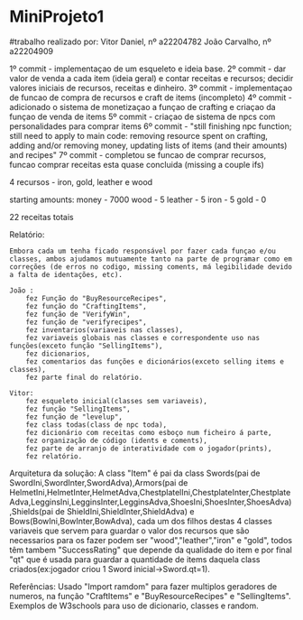 # MiniProjeto1

#trabalho realizado por: 
    Vitor Daniel, nº a22204782 
    João Carvalho, nº a22204909

1º commit - implementaçao de um esqueleto e ideia base.
2º commit - dar valor de venda a cada item (ideia geral) e contar receitas e recursos; decidir valores iniciais de recursos, receitas e dinheiro.
3º commit - implementaçao de funcao de compra de recursos e craft de items (incompleto)
4º commit - adicionado o sistema de monetizaçao a funçao de crafting e criaçao da funçao de venda de items
5º commit - criaçao de sistema de npcs com personalidades para comprar items
6º commit - "still finishing npc function; still need to apply to main code: removing resource spent on crafting, 
            adding and/or removing money, updating lists of items (and their amounts) and recipes"
7º commit - completou se funcao de comprar recursos, funcao comprar receitas esta quase concluida (missing a couple ifs)

4 recursos - iron, gold, leather e wood

starting amounts:
    money - 7000
    wood - 5
    leather - 5
    iron - 5
    gold - 0

22 receitas totais

Relatório:
    
    Embora cada um tenha ficado responsável por fazer cada funçao e/ou classes, ambos ajudamos mutuamente tanto na parte de programar como em correções (de erros no codigo, missing coments, má legibilidade devido a falta de identações, etc).

    João :
        fez Função do "BuyResourceRecipes",
        fez função do "CraftingItems",
        fez função de "VerifyWin",
        fez função de "verifyrecipes",
        fez inventarios(variaveis nas classes),
        fez variaveis globais nas classes e correspondente uso nas funções(exceto função "SellingItems"),
        fez dicionarios,
        fez comentarios das funções e dicionários(exceto selling items e classes),
        fez parte final do relatório.
    
    Vitor:
        fez esqueleto inicial(classes sem variaveis),
        fez função "SellingItems",
        fez função de "levelup",
        fez class todas(class de npc toda),
        fez dicionário com receitas como esboço num ficheiro á parte,
        fez organização de código (idents e coments),
        fez parte de arranjo de interatividade com o jogador(prints),
        fez relatório.

Arquitetura da solução:
        A class "Item" é pai da class Swords(pai de SwordIni,SwordInter,SwordAdva),Armors(pai de HelmetIni,HelmetInter,HelmetAdva,ChestplatelIni,ChestplateInter,ChestplateAdva,LegginsIni,LegginsInter,LegginsAdva,ShoesIni,ShoesInter,ShoesAdva),Shields(pai de ShieldIni,ShieldInter,ShieldAdva) e Bows(BowIni,BowInter,BowAdva), cada um dos filhos destas 4 classes variaveis que servem para guardar o valor dos recursos que são necessarios para os fazer podem ser "wood","leather","iron" e "gold", todos têm tambem "SuccessRating" que depende da qualidade do item e por final "qt" que é usada para guardar a quantidade de items daquela class criados(ex:jogador criou 1 Sword inicial->Sword.qt=1).

Referências:
        Usado "Import ramdom" para fazer multiplos geradores de numeros, na função "CraftItems" e "BuyResourceRecipes" e "SellingItems".
        Exemplos de W3schools para uso de dicionario, classes e random.
